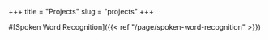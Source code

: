 +++
title = "Projects"
slug = "projects"
+++



#[Spoken Word Recognition]({{< ref "/page/spoken-word-recognition" >}})




